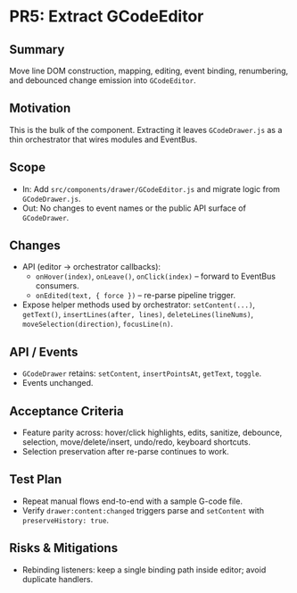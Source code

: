 # PR5: Extract GCodeEditor

## Summary
Move line DOM construction, mapping, editing, event binding, renumbering, and debounced change emission into `GCodeEditor`.

## Motivation
This is the bulk of the component. Extracting it leaves `GCodeDrawer.js` as a thin orchestrator that wires modules and EventBus.

## Scope
- In: Add `src/components/drawer/GCodeEditor.js` and migrate logic from `GCodeDrawer.js`.
- Out: No changes to event names or the public API surface of `GCodeDrawer`.

## Changes
- API (editor → orchestrator callbacks):
  - `onHover(index)`, `onLeave()`, `onClick(index)` – forward to EventBus consumers.
  - `onEdited(text, { force })` – re-parse pipeline trigger.
- Expose helper methods used by orchestrator: `setContent(...)`, `getText()`, `insertLines(after, lines)`, `deleteLines(lineNums)`, `moveSelection(direction)`, `focusLine(n)`.

## API / Events
- `GCodeDrawer` retains: `setContent`, `insertPointsAt`, `getText`, `toggle`.
- Events unchanged.

## Acceptance Criteria
- Feature parity across: hover/click highlights, edits, sanitize, debounce, selection, move/delete/insert, undo/redo, keyboard shortcuts.
- Selection preservation after re-parse continues to work.

## Test Plan
- Repeat manual flows end-to-end with a sample G-code file.
- Verify `drawer:content:changed` triggers parse and `setContent` with `preserveHistory: true`.

## Risks & Mitigations
- Rebinding listeners: keep a single binding path inside editor; avoid duplicate handlers.

